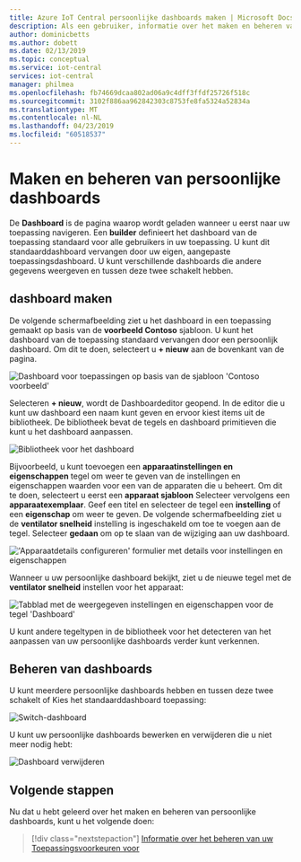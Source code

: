 ```yaml
---
title: Azure IoT Central persoonlijke dashboards maken | Microsoft Docs
description: Als een gebruiker, informatie over het maken en beheren van uw persoonlijke dashboards.
author: dominicbetts
ms.author: dobett
ms.date: 02/13/2019
ms.topic: conceptual
ms.service: iot-central
services: iot-central
manager: philmea
ms.openlocfilehash: fb74669dcaa802ad06a9c4dff3ffdf25726f518c
ms.sourcegitcommit: 3102f886aa962842303c8753fe8fa5324a52834a
ms.translationtype: MT
ms.contentlocale: nl-NL
ms.lasthandoff: 04/23/2019
ms.locfileid: "60518537"
---
```

# <a name="create-and-manage-personal-dashboards"></a>Maken en beheren van persoonlijke dashboards

De **Dashboard** is de pagina waarop wordt geladen wanneer u eerst naar uw toepassing navigeren. Een **builder** definieert het dashboard van de toepassing standaard voor alle gebruikers in uw toepassing. U kunt dit standaarddashboard vervangen door uw eigen, aangepaste toepassingsdashboard. U kunt verschillende dashboards die andere gegevens weergeven en tussen deze twee schakelt hebben.

## <a name="create-dashboard"></a>dashboard maken

De volgende schermafbeelding ziet u het dashboard in een toepassing gemaakt op basis van de **voorbeeld Contoso** sjabloon. U kunt het dashboard van de toepassing standaard vervangen door een persoonlijk dashboard. Om dit te doen, selecteert u **+ nieuw** aan de bovenkant van de pagina.

![Dashboard voor toepassingen op basis van de sjabloon 'Contoso voorbeeld'](media/howto-personalize-dashboard/defaultdashboard.png)

Selecteren **+ nieuw**, wordt de Dashboardeditor geopend. In de editor die u kunt uw dashboard een naam kunt geven en ervoor kiest items uit de bibliotheek. De bibliotheek bevat de tegels en dashboard primitieven die kunt u het dashboard aanpassen.

![Bibliotheek voor het dashboard](media/howto-personalize-dashboard/dashboardeditor.png)

Bijvoorbeeld, u kunt toevoegen een **apparaatinstellingen en eigenschappen** tegel om weer te geven van de instellingen en eigenschappen waarden voor een van de apparaten die u beheert. Om dit te doen, selecteert u eerst een **apparaat sjabloon** Selecteer vervolgens een **apparaatexemplaar**. Geef een titel en selecteer de tegel een **instelling** of een **eigenschap** om weer te geven. De volgende schermafbeelding ziet u de **ventilator snelheid** instelling is ingeschakeld om toe te voegen aan de tegel. Selecteer **gedaan** om op te slaan van de wijziging aan uw dashboard.

!['Apparaatdetails configureren' formulier met details voor instellingen en eigenschappen](media/howto-personalize-dashboard/dashboardsetting.png)

Wanneer u uw persoonlijke dashboard bekijkt, ziet u de nieuwe tegel met de **ventilator snelheid** instellen voor het apparaat:

![Tabblad met de weergegeven instellingen en eigenschappen voor de tegel 'Dashboard'](media/howto-personalize-dashboard/personaldashboard.png)

U kunt andere tegeltypen in de bibliotheek voor het detecteren van het aanpassen van uw persoonlijke dashboards verder kunt verkennen.

## <a name="manage-dashboards"></a>Beheren van dashboards

U kunt meerdere persoonlijke dashboards hebben en tussen deze twee schakelt of Kies het standaarddashboard toepassing:

![Switch-dashboard](media/howto-personalize-dashboard/switchdashboards.png)

U kunt uw persoonlijke dashboards bewerken en verwijderen die u niet meer nodig hebt:

![Dashboard verwijderen](media/howto-personalize-dashboard/managedashboards.png)

## <a name="next-steps"></a>Volgende stappen

Nu dat u hebt geleerd over het maken en beheren van persoonlijke dashboards, kunt u het volgende doen:

> [!div class="nextstepaction"]
> [Informatie over het beheren van uw Toepassingsvoorkeuren voor](howto-manage-preferences.md)
